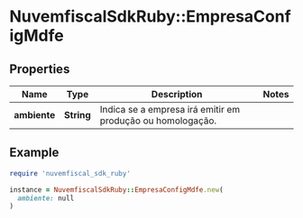 # NuvemfiscalSdkRuby::EmpresaConfigMdfe

## Properties

| Name | Type | Description | Notes |
| ---- | ---- | ----------- | ----- |
| **ambiente** | **String** | Indica se a empresa irá emitir em produção ou homologação. |  |

## Example

```ruby
require 'nuvemfiscal_sdk_ruby'

instance = NuvemfiscalSdkRuby::EmpresaConfigMdfe.new(
  ambiente: null
)
```

